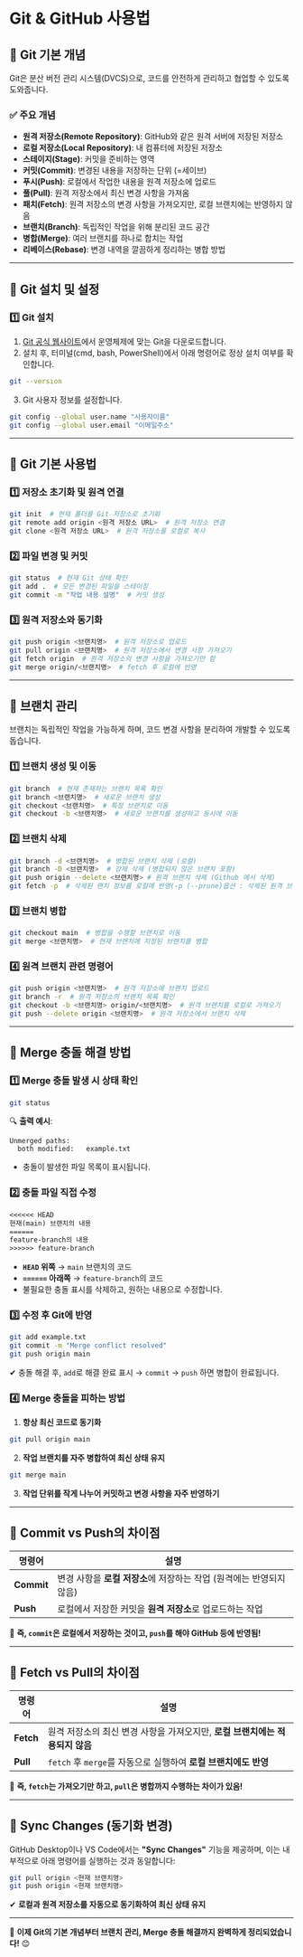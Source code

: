 # **Git & GitHub 사용법**

## **📌 Git 기본 개념**
Git은 분산 버전 관리 시스템(DVCS)으로, 코드를 안전하게 관리하고 협업할 수 있도록 도와줍니다.

### **✅ 주요 개념**
- **원격 저장소(Remote Repository)**: GitHub와 같은 원격 서버에 저장된 저장소
- **로컬 저장소(Local Repository)**: 내 컴퓨터에 저장된 저장소
- **스테이지(Stage)**: 커밋을 준비하는 영역
- **커밋(Commit)**: 변경된 내용을 저장하는 단위 (=세이브)
- **푸시(Push)**: 로컬에서 작업한 내용을 원격 저장소에 업로드
- **풀(Pull)**: 원격 저장소에서 최신 변경 사항을 가져옴
- **패치(Fetch)**: 원격 저장소의 변경 사항을 가져오지만, 로컬 브랜치에는 반영하지 않음
- **브랜치(Branch)**: 독립적인 작업을 위해 분리된 코드 공간
- **병합(Merge)**: 여러 브랜치를 하나로 합치는 작업
- **리베이스(Rebase)**: 변경 내역을 깔끔하게 정리하는 병합 방법

---

## **📌 Git 설치 및 설정**

### **1️⃣ Git 설치**
1. [Git 공식 웹사이트](https://git-scm.com/)에서 운영체제에 맞는 Git을 다운로드합니다.
2. 설치 후, 터미널(cmd, bash, PowerShell)에서 아래 명령어로 정상 설치 여부를 확인합니다.
```bash
git --version
```
3. Git 사용자 정보를 설정합니다.
```bash
git config --global user.name "사용자이름"
git config --global user.email "이메일주소"
```

---

## **📌 Git 기본 사용법**

### **1️⃣ 저장소 초기화 및 원격 연결**
```bash
git init  # 현재 폴더를 Git 저장소로 초기화
git remote add origin <원격 저장소 URL>  # 원격 저장소 연결
git clone <원격 저장소 URL>  # 원격 저장소를 로컬로 복사
```

### **2️⃣ 파일 변경 및 커밋**
```bash
git status  # 현재 Git 상태 확인
git add .  # 모든 변경된 파일을 스테이징
git commit -m "작업 내용 설명"  # 커밋 생성
```

### **3️⃣ 원격 저장소와 동기화**
```bash
git push origin <브랜치명>  # 원격 저장소로 업로드
git pull origin <브랜치명>  # 원격 저장소에서 변경 사항 가져오기
git fetch origin  # 원격 저장소의 변경 사항을 가져오기만 함
git merge origin/<브랜치명>  # fetch 후 로컬에 반영
```

---

## **📌 브랜치 관리**
브랜치는 독립적인 작업을 가능하게 하며, 코드 변경 사항을 분리하여 개발할 수 있도록 돕습니다.

### **1️⃣ 브랜치 생성 및 이동**
```bash
git branch  # 현재 존재하는 브랜치 목록 확인
git branch <브랜치명>  # 새로운 브랜치 생성
git checkout <브랜치명>  # 특정 브랜치로 이동
git checkout -b <브랜치명>  # 새로운 브랜치를 생성하고 동시에 이동
```

### **2️⃣ 브랜치 삭제**
```bash
git branch -d <브랜치명>  # 병합된 브랜치 삭제 (로컬)
git branch -D <브랜치명>  # 강제 삭제 (병합되지 않은 브랜치 포함)
git push origin --delete <브랜치명> # 원격 브랜치 삭제 (Github 에서 삭제)
git fetch -p  # 삭제된 랜치 정보를 로컬에 반영(-p (--prune)옵션 : 삭제된 원격 브랜치를 로컬에서도 정리)
```

### **3️⃣ 브랜치 병합**
```bash
git checkout main  # 병합을 수행할 브랜치로 이동
git merge <브랜치명>  # 현재 브랜치에 지정된 브랜치를 병합
```

### **4️⃣ 원격 브랜치 관련 명령어**
```bash
git push origin <브랜치명>  # 원격 저장소에 브랜치 업로드
git branch -r  # 원격 저장소의 브랜치 목록 확인
git checkout -b <브랜치명> origin/<브랜치명>  # 원격 브랜치를 로컬로 가져오기
git push --delete origin <브랜치명>  # 원격 저장소에서 브랜치 삭제
```

---

## **📌 Merge 충돌 해결 방법**
### **1️⃣ Merge 충돌 발생 시 상태 확인**
```bash
git status
```
🔍 **출력 예시**:
```
Unmerged paths:
  both modified:   example.txt
```
- 충돌이 발생한 파일 목록이 표시됩니다.

### **2️⃣ 충돌 파일 직접 수정**
```txt
<<<<<< HEAD
현재(main) 브랜치의 내용
======
feature-branch의 내용
>>>>>> feature-branch
```
- **`HEAD` 위쪽** → `main` 브랜치의 코드
- **`======` 아래쪽** → `feature-branch`의 코드
- 불필요한 충돌 표시를 삭제하고, 원하는 내용으로 수정합니다.

### **3️⃣ 수정 후 Git에 반영**
```bash
git add example.txt
git commit -m "Merge conflict resolved"
git push origin main
```
✔ 충돌 해결 후, `add`로 해결 완료 표시 → `commit` → `push` 하면 병합이 완료됩니다.

### **4️⃣ Merge 충돌을 피하는 방법**
1. **항상 최신 코드로 동기화**
```bash
git pull origin main
```
2. **작업 브랜치를 자주 병합하여 최신 상태 유지**
```bash
git merge main
```
3. **작업 단위를 작게 나누어 커밋하고 변경 사항을 자주 반영하기**

---

## **📌 Commit vs Push의 차이점**
| 명령어 | 설명 |
|------|------|
| **Commit** | 변경 사항을 **로컬 저장소**에 저장하는 작업 (원격에는 반영되지 않음) |
| **Push** | 로컬에서 저장한 커밋을 **원격 저장소**로 업로드하는 작업 |

📌 **즉, `commit`은 로컬에서 저장하는 것이고, `push`를 해야 GitHub 등에 반영됨!**

---

## **📌 Fetch vs Pull의 차이점**
| 명령어 | 설명 |
|------|------|
| **Fetch** | 원격 저장소의 최신 변경 사항을 가져오지만, **로컬 브랜치에는 적용되지 않음** |
| **Pull** | `fetch` 후 `merge`를 자동으로 실행하여 **로컬 브랜치에도 반영** |

📌 **즉, `fetch`는 가져오기만 하고, `pull`은 병합까지 수행하는 차이가 있음!**

---

## **📌 Sync Changes (동기화 변경)**
GitHub Desktop이나 VS Code에서는 **"Sync Changes"** 기능을 제공하며, 이는 내부적으로 아래 명령어를 실행하는 것과 동일합니다:
```bash
git pull origin <현재 브랜치명>
git push origin <현재 브랜치명>
```
✔ **로컬과 원격 저장소를 자동으로 동기화하여 최신 상태 유지**

---

🚀 **이제 Git의 기본 개념부터 브랜치 관리, Merge 충돌 해결까지 완벽하게 정리되었습니다!** 😊  


